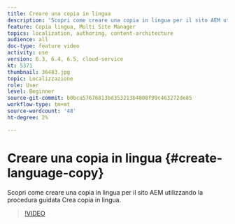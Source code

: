 ```yaml
---
title: Creare una copia in lingua
description: 'Scopri come creare una copia in lingua per il sito AEM utilizzando la procedura guidata Crea copia in lingua.  '
feature: Copia lingua, Multi Site Manager
topics: localization, authoring, content-architecture
audience: all
doc-type: feature video
activity: use
version: 6.3, 6.4, 6.5, cloud-service
kt: 5371
thumbnail: 36483.jpg
topic: Localizzazione
role: User
level: Beginner
source-git-commit: b0bca57676813bd353213b4808f99c463272de85
workflow-type: tm+mt
source-wordcount: '48'
ht-degree: 2%

---
```



# Creare una copia in lingua {#create-language-copy}

Scopri come creare una copia in lingua per il sito AEM utilizzando la procedura guidata Crea copia in lingua.

>[!VIDEO](https://video.tv.adobe.com/v/36483?quality=12&learn=on)
